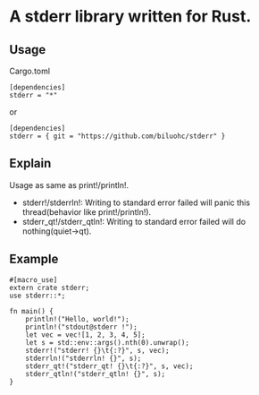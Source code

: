 # A stderr library written for Rust.

## Usage
Cargo.toml

    [dependencies] 
    stderr = "*"
or   
    
    [dependencies] 
    stderr = { git = "https://github.com/biluohc/stderr" }  

## Explain 
Usage as same as print!/println!.
* stderr!/stderrln!: Writing to standard error failed will panic this thread(behavior like print!/println!).
* stderr_qt!/stderr_qtln!: Writing to standard error failed will do nothing(quiet->qt).

## Example  
    #[macro_use]
    extern crate stderr;
    use stderr::*;

    fn main() {
        println!("Hello, world!");
        println!("stdout@stderr !");
        let vec = vec![1, 2, 3, 4, 5];
        let s = std::env::args().nth(0).unwrap();
        stderr!("stderr! {}\t{:?}", s, vec);
        stderrln!("stderrln! {}", s);
        stderr_qt!("stderr_qt! {}\t{:?}", s, vec);
        stderr_qtln!("stderr_qtln! {}", s);
    }
